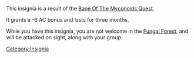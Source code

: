 This insignia is a result of the [Bane Of The Myconoids
Quest](Bane_Of_The_Myconoids_Quest "wikilink").

It grants a -6 AC bonus and lasts for three months.

While you have this insignia, you are not welcome in the [Fungal
Forest](:Category:Fungal_Forest "wikilink"), and will be attacked on
sight, along with your group.

[Category:Insignia](Category:Insignia "wikilink")
